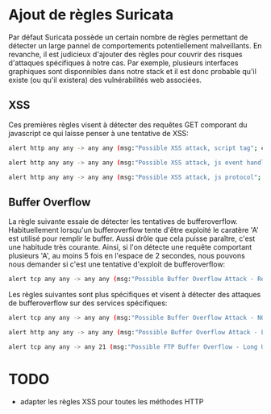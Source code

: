 # Ajout de règles Suricata

Par défaut Suricata possède un certain nombre de règles permettant de détecter un large pannel de comportements potentiellement malveillants. En revanche, il est judicieux d'ajouter des règles pour couvrir des risques d'attaques spécifiques à notre cas. Par exemple, plusieurs interfaces graphiques sont disponnibles dans notre stack et il est donc probable qu'il existe (ou qu'il existera) des vulnérabilités web associées.

## XSS
Ces premières règles visent à détecter des requêtes GET comporant du javascript ce qui laisse penser à une tentative de XSS:
```bash
alert http any any -> any any (msg:"Possible XSS attack, script tag"; content:"script"; nocase; pcre:"/(<|%3C|%253C)script/smi"; classtype:web-application-attack; sid:50100001; rev:1;)

alert http any any -> any any (msg:"Possible XSS attack, js event handler"; content:"on"; nocase; pcre:"/on\w+(%3D|=)/smi"; classtype:web-application-attack; sid:50100002; rev:1;)

alert http any any -> any any (msg:"Possible XSS attack, js protocol"; content:"javascript"; nocase; pcre:"/javascript(:|%3A)/smi"; classtype:web-application-attack; sid:50100003; rev:1;)
```

## Buffer Overflow
La règle suivante essaie de détecter les tentatives de bufferoverflow. Habituellement lorsqu'un bufferoverflow tente d'être exploité le caratère 'A' est utilisé pour remplir le buffer. Aussi drôle que cela puisse paraître, c'est une habitude très courante. Ainsi, si l'on détecte une requête comportant plusieurs 'A', au moins 5 fois en l'espace de 2 secondes, nous pouvons nous demander si c'est une tentative d'exploit de bufferoverflow:
```bash
alert tcp any any -> any any (msg:"Possible Buffer Overflow Attack - Repeated Characters"; content:"AAAAAAAAAAAAAAAA"; threshold:type threshold, track by_src, count 5, seconds 2; classtype:attempted-admin; priority:7; sid:50100004; rev:1;)
```

Les règles suivantes sont plus spécifiques et visent à détecter des attaques de bufferoverflow sur des services spécifiques:
```bash
alert tcp any any -> any any (msg:"Possible Buffer Overflow Attack - NOP Sled"; content:"|90 90 90 90 90 90 90 90|"; classtype:attempted-admin; priority:7; sid:50100011; rev:1;)

alert http any any -> any any (msg:"Possible Buffer Overflow Attack - Large Input Field"; pcre:"/(\?|&)(username|password|input|query)=.{100,}/Ui"; classtype:attempted-user; priority:7; sid:50100013; rev:1;)

alert tcp any any -> any 21 (msg:"Possible FTP Buffer Overflow - Long USER command"; content:"USER "; nocase; content:"AAAAAAAAAAAAAAAAAAAAAAAAAAAAAAAAAAAAAAAA"; distance:0; classtype:attempted-admin; priority:7; sid:50100014; rev:1;)
```



# TODO
- adapter les règles XSS pour toutes les méthodes HTTP